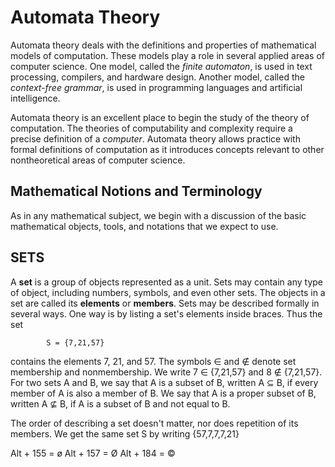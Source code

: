 # Automata Theory

Automata theory deals with the definitions and properties of mathematical models of computation. These models play a role in several applied areas of computer science. One model, called the *finite automaton*, is used in text processing, compilers, and hardware design. Another model, called the *context-free grammar*, is used in programming languages and artificial intelligence.

Automata theory is an excellent place to begin the study of the theory of computation. The theories of computability and complexity require a precise definition of a *computer*. Automata theory allows practice with formal definitions of computation as it introduces concepts relevant to other nontheoretical areas of computer science.

## Mathematical Notions and Terminology

As in any mathematical subject, we begin with a discussion of the basic mathematical objects, tools, and notations that we expect to use.

## SETS

A **set** is a group of objects represented as a unit. Sets may contain any type of object, including numbers, symbols, and even other sets. The objects in a set are called its **elements** or **members**. Sets may be described formally in several ways.
One way is by listing a set's elements inside braces. Thus the set

            S = {7,21,57}

contains the elements 7, 21, and 57. The symbols ∈ and ∉ denote set membership and nonmembership. We write 7 ∈ {7,21,57} and 8 ∉ {7,21,57}. For two sets A and B, we say that A is a subset of B, written A ⊆ B, if every member of A is also a member of B. We say that A is a proper subset of B, written A ⊈ B, if A is a subset of B and not equal to B.

The order of describing a set doesn't matter, nor does repetition of its members. We get the same set S by writing {57,7,7,7,21}

Alt + 155 = ø
Alt + 157 = Ø
Alt + 184 = ©

